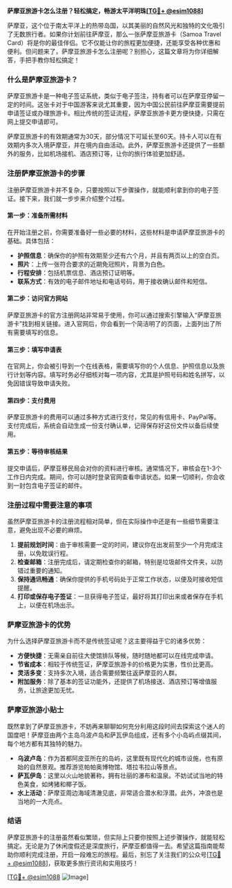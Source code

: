 **萨摩亚旅游卡怎么注册？轻松搞定，畅游太平洋明珠[[TG💪+ @esim1088](https://t.me/s/esim1088)]**

萨摩亚，这个位于南太平洋上的热带岛国，以其美丽的自然风光和独特的文化吸引了无数旅行者。如果你计划前往萨摩亚，那么一张萨摩亚旅游卡（Samoa Travel Card）将是你的最佳伴侣。它不仅能让你的旅程更加便捷，还能享受各种优惠和便利。但问题来了，萨摩亚旅游卡怎么注册呢？别担心，这篇文章将为你详细解答，手把手教你轻松搞定！

### 什么是萨摩亚旅游卡？

萨摩亚旅游卡是一种电子签证系统，类似于电子签注，持有者可以在萨摩亚停留一定的时间。这张卡对于中国游客来说尤其重要，因为中国公民前往萨摩亚需要提前申请签证或办理旅游卡。相比传统的签证流程，萨摩亚旅游卡更方便快捷，只需在网上提交申请即可。

萨摩亚旅游卡的有效期通常为30天，部分情况下可延长至60天。持卡人可以在有效期内多次入境萨摩亚，并在境内自由活动。此外，萨摩亚旅游卡还提供了一些额外的服务，比如机场接机、酒店预订等，让你的旅行体验更加舒适。

### 注册萨摩亚旅游卡的步骤

注册萨摩亚旅游卡并不复杂，只要按照以下步骤操作，就能顺利拿到你的电子签证。接下来，我们就一步步来介绍整个过程。

#### 第一步：准备所需材料

在开始注册之前，你需要准备好一些必要的材料，这些材料是申请萨摩亚旅游卡的基础。具体包括：

- **护照信息**：确保你的护照有效期至少还有六个月，并且有两页以上的空白页。
- **照片**：上传一张符合要求的近期免冠照片，背景为白色。
- **行程安排**：包括机票信息、酒店预订证明等。
- **联系方式**：有效的电子邮件地址和电话号码，用于接收确认邮件和短信。

#### 第二步：访问官方网站

萨摩亚旅游卡的官方注册网站非常易于使用，你可以通过搜索引擎输入“萨摩亚旅游卡”找到相关链接。进入官网后，你会看到一个简洁明了的页面，上面列出了所有需要填写的信息。

#### 第三步：填写申请表

在官网上，你会被引导到一个在线表格，需要填写你的个人信息、护照信息以及旅行计划等内容。填写时务必仔细核对每一项内容，尤其是护照号码和姓名拼写，以免因错误导致申请失败。

#### 第四步：支付费用

萨摩亚旅游卡的费用可以通过多种方式进行支付，常见的有信用卡、PayPal等。支付完成后，系统会自动生成一份支付确认单，记得保存好这份文件以备后续使用。

#### 第五步：等待审核结果

提交申请后，萨摩亚移民局会对你的资料进行审核。通常情况下，审核会在1-3个工作日内完成。期间，你可以随时登录官网查看申请状态。如果一切顺利，你会收到一封包含电子签证的邮件。

### 注册过程中需要注意的事项

虽然萨摩亚旅游卡的注册流程相对简单，但在实际操作中还是有一些细节需要注意，避免出现不必要的麻烦。

1. **提前规划时间**：由于审核需要一定的时间，建议你在出发前至少一个月完成注册，以免耽误行程。
2. **检查邮箱**：注册完成后，请定期检查你的邮箱，特别是垃圾邮件文件夹，以防错过重要的通知。
3. **保持通讯畅通**：确保你提供的手机号码处于正常工作状态，以便及时接收短信提醒。
4. **打印或保存电子签证**：一旦获得电子签证，最好将其打印出来或者保存在手机上，以便在机场出示。

### 萨摩亚旅游卡的优势

为什么选择萨摩亚旅游卡而不是传统签证呢？这主要得益于它的诸多优势：

- **方便快捷**：无需亲自前往大使馆排队等候，随时随地都可以在线完成申请。
- **节省成本**：相较于传统签证，萨摩亚旅游卡的价格更为实惠，性价比更高。
- **灵活多变**：支持多次入境，适合需要频繁往返萨摩亚的人群。
- **附加服务**：除了基本的签证功能外，还提供了机场接送、酒店预订等增值服务，让旅途更加无忧。

### 萨摩亚旅游小贴士

既然拿到了萨摩亚旅游卡，不妨再来聊聊如何充分利用这段时间去探索这个迷人的国度吧！萨摩亚由两个主岛乌波卢岛和萨瓦伊岛组成，还有多个小岛屿点缀其间，每个地方都有其独特的魅力。

- **乌波卢岛**：作为首都阿皮亚所在的岛屿，这里既有现代化的城市设施，也有原始的自然景观。推荐游览帕帕奥博物馆、塔拉韦拉山等景点。
- **萨瓦伊岛**：这里以火山地貌著称，拥有壮丽的瀑布和温泉。不妨试试当地的特色美食，如烤猪和椰子饭。
- **水上活动**：萨摩亚周边海域清澈见底，非常适合潜水和浮潜。此外，冲浪也是当地的一大亮点。

### 结语

萨摩亚旅游卡的注册虽然看似繁琐，但实际上只要你按照上述步骤操作，就能轻松搞定。无论是为了休闲度假还是深度旅行，萨摩亚都值得一去。希望这篇指南能帮助你顺利完成注册，开启一段难忘的旅程。最后，别忘了关注我们的公众号[[TG💪+ @esim1088](https://t.me/s/esim1088)]，获取更多旅行资讯和实用技巧！

[[TG💪+ @esim1088](https://t.me/s/esim1088) ![Image](https://i.postimg.cc/4NQfJmqS/Snipaste-2025-05-13-00-14-12.png)]